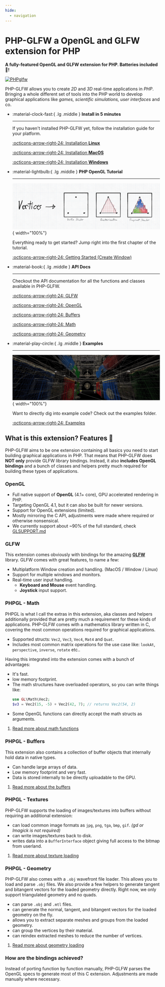 ```yaml
---
hide:
  - navigation
---
```


# PHP-GLFW a OpenGL and GLFW extension for PHP

**A fully-featured OpenGL and GLFW extension for PHP. Batteries included 🔋!**

[![PHPglfw](https://github.com/mario-deluna/php-glfw/actions/workflows/build.yml/badge.svg)](https://github.com/mario-deluna/php-glfw/actions/workflows/build.yml)

PHP-GLFW allows you to create _2D_ and _3D_ real-time applications in _PHP_. Bringing a whole different set of tools into the PHP world to develop graphical applications like _games, scientific simulations, user interfaces_ and co. 

<div class="grid cards" markdown>

-   :material-clock-fast:{ .lg .middle } __Install in 5 minutes__

    ---

    If you haven't installed PHP-GLFW yet, follow the installation guide for your platform.

    [:octicons-arrow-right-24: Installation **Linux**](./getting-started/installation/install-linux.md)

    [:octicons-arrow-right-24: Installation **MacOS**](./getting-started/installation/install-macos.md)
    
    [:octicons-arrow-right-24: Installation **Windows**](./getting-started/installation/install-windows.md)

-   :material-lightbulb:{ .lg .middle } __PHP OpenGL Tutorial__

    ---

    ![PHP-GLFW](./../docs-assets/php-glfw/getting_started/basic_pipeline.png){ width="100%"}

    Everything ready to get started? Jump right into the first chapter of the tutorial.

    [:octicons-arrow-right-24: Getting Started (Create Window)](./getting-started/window-creation.md)

-   :material-book:{ .lg .middle } __API Docs__

    ---

    Checkout the API documentation for all the functions and classes available in PHP-GLFW.

    [:octicons-arrow-right-24: GLFW](./API/GLFW/glfwCreateWindow.md)
    
    [:octicons-arrow-right-24: OpenGL](./API/OpenGL/glBufferData.md)

    [:octicons-arrow-right-24: Buffers](./API/Buffer/ByteBuffer.md)

    [:octicons-arrow-right-24: Math](./API/Math/Vec4.md)

    [:octicons-arrow-right-24: Geometry](./API/Geometry/ObjFileParser.md)

-   :material-play-circle:{ .lg .middle } __Examples__

    ---

    ![PHP-GLFW](./../docs-assets/php-glfw/examples/preview_sponza.jpg){ width="100%"}

    Want to directly dig into example code? Check out the examples folder.

    [:octicons-arrow-right-24: Examples](./examples/00-about-examples.md)
</div>

## What is this extension? Features 🚀

PHP-GLFW aims to be one extension containing all basics you need to start building graphical applications in PHP. That means that PHP-GLFW does **NOT only** provide GLFW library bindings. Instead, it also **includes OpenGL bindings** and a bunch of classes and helpers pretty much required for building these types of applications.

### OpenGL 

* Full native support of **OpenGL** (4.1+ core), GPU accelerated rendering in PHP.
* Targeting OpenGL 4.1, but it can also be built for newer versions.
* Support for OpenGL extensions (limited).
* Mostly mirroring the C API, adjustments were made where required or otherwise nonsensical.
* We currently support about ~90% of the full standard, check [GLSUPPORT.md](./GLSUPPORT.md)

### GLFW 

This extension comes obviously with bindings for the amazing **[GLFW](https://www.glfw.org)** library. GLFW comes with great features, to name a few:

* Multiplatform Window creation and handling. (MacOS / Window / Linux)
* Support for multiple windows and monitors.
* Real-time user input handling.
  * **Keyboard and Mouse** event handling. 
  * **Joystick** input support.

### PHPGL - Math

PHPGL is what I call the extras in this extension, aka classes and helpers additionally provided that are pretty much a requirement for these kinds of applications. PHP-GLFW comes with a mathematics library written in C, covering the most common operations required for graphical applications. 

 * Supported structs: `Vec2`, `Vec3`, `Vec4`, `Mat4` and `Quat`.
 * Includes most common matrix operations for the use case like: `lookAt`, `perspective`, `inverse`, `rotate` etc..

Having this integrated into the extension comes with a bunch of advantages:

 * It's fast. 
 * low memory footprint.
 * The math structures have overloaded operators, so you can write things like:
   ```php
   use GL\Math\Vec2;
   $v3 = Vec2(15, -5) + Vec2(42, 7); // returns Vec2(54, 2)
   ```
 * Some OpenGL functions can directly accept the math structs as arguments. 
 
 1. [Read more about math functions](https://phpgl.net/user-guide/math_functions.html)

### PHPGL - Buffers

This extension also contains a collection of buffer objects that internally hold data in native types. 

 * Can handle large arrays of data.
 * Low memory footprint and very fast. 
 * Data is stored internally to be directly uploadable to the GPU.

 1. [Read more about the buffers](https://phpgl.net/API/Buffer/FloatBuffer.html)

### PHPGL - Textures

PHP-GLFW supports the loading of images/textures into buffers without requiring an additional extension:

 * can load common image formats as `jpg`, `png`, `tga`, `bmp`, `gif`. _(gd or Imagick is not required)_
 * can write images/textures back to disk.
 * writes data into a `BufferInterface` object giving full access to the bitmap from userland.

 1. [Read more about texture loading](https://phpgl.net/API/Texture/Texture2D.html)

### PHPGL - Geometry

PHP-GLFW also comes with a `.obj` wavefront file loader. This allows you to load and parse `.obj` files. We also provide a few helpers 
to generate tangent and bitangent vectors for the loaded geometry directly. Right now, we only support triangulated geometry and no quads.

 * can parse `.obj` and `.mtl` files.
 * can generate the normal, tangent, and bitangent vectors for the loaded geometry on the fly.
 * allows you to extract separate meshes and groups from the loaded geometry.
 * can group the vertices by their material.
 * can reindex extracted meshes to reduce the number of vertices.

 1. [Read more about geometry loading](https://phpgl.net/API/Geometry/ObjFileParser.html)

### How are the bindings achieved?

Instead of porting function by function manually, PHP-GLFW parses the OpenGL specs to generate most of this C extension. Adjustments are made manually where necessary.
